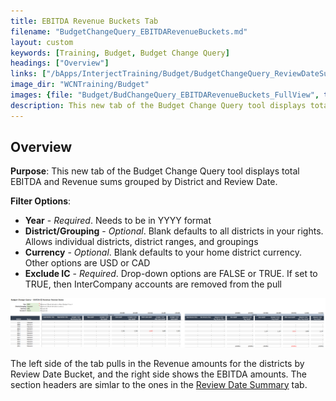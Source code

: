 ```yaml
---
title: EBITDA Revenue Buckets Tab
filename: "BudgetChangeQuery_EBITDARevenueBuckets.md"
layout: custom
keywords: [Training, Budget, Budget Change Query]
headings: ["Overview"]
links: ["/bApps/InterjectTraining/Budget/BudgetChangeQuery_ReviewDateSummary.html"]
image_dir: "WCNTraining/Budget"
images: {file: "Budget/BudChangeQuery_EBITDARevenueBuckets_FullView", type: "png", site: "", cat: "", sub: "", report: "", ribbon: "", config: ""}
description: This new tab of the Budget Change Query tool displays total EBITDA and Revenue sums grouped by District and Review Date.
---
```


## Overview

**Purpose**: This new tab of the Budget Change Query tool displays total EBITDA and Revenue sums grouped by District and Review Date.

**Filter Options**:

* **Year** - *Required*. Needs to be in YYYY format
* **District/Grouping** - *Optional*. Blank defaults to all districts in your rights. Allows individual districts, district ranges, and groupings
* **Currency** - *Optional*. Blank defaults to your home district currency. Other options are USD or CAD
* **Exclude IC** - *Required*. Drop-down options are FALSE or TRUE. If set to TRUE, then InterCompany accounts are removed from the pull

![](/images/WCNTraining/Budget/BudChangeQuery_EBITDARevenueBuckets_FullView.png)

The left side of the tab pulls in the Revenue amounts for the districts by Review Date Bucket, and the right side shows the EBITDA amounts. The section headers are simlar to the ones in the [Review Date Summary](/bApps/InterjectTraining/Budget/BudgetChangeQuery_ReviewDateSummary.html) tab.